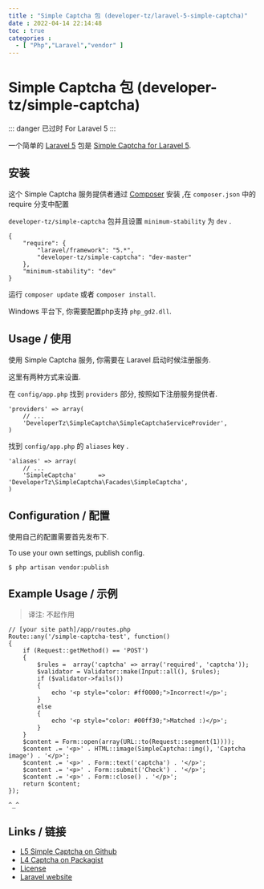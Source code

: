 ```yaml
---
title : "Simple Captcha 包 (developer-tz/laravel-5-simple-captcha)"
date : 2022-04-14 22:14:48
toc : true
categories :
  - [ "Php","Laravel","vendor" ]
---
```


# Simple Captcha 包 (developer-tz/simple-captcha)

::: danger 已过时
For Laravel 5
:::

一个简单的 [Laravel 5](http://laravel.com/) 包是 [Simple Captcha for Laravel 5](https://github.com/developer-tz/laravel-5-simple-captcha).

## 安装

这个 Simple Captcha 服务提供者通过 [Composer](http://getcomposer.org) 安装 ,在 `composer.json` 中的 require 分支中配置

`developer-tz/simple-captcha` 包并且设置 `minimum-stability` 为 `dev` .

```
{
    "require": {
        "laravel/framework": "5.*",
        "developer-tz/simple-captcha": "dev-master"
    },
    "minimum-stability": "dev"
}
```

运行  `composer update` 或者 `composer install`.

Windows 平台下, 你需要配置php支持  `php_gd2.dll`.

## Usage / 使用

使用 Simple Captcha 服务, 你需要在 Laravel 启动时候注册服务.

这里有两种方式来设置.

在 `config/app.php` 找到 `providers` 部分, 按照如下注册服务提供者.

```
'providers' => array(
    // ...
    'DeveloperTz\SimpleCaptcha\SimpleCaptchaServiceProvider',
)
```

找到 `config/app.php` 的  `aliases` key .

```
'aliases' => array(
    // ...
    'SimpleCaptcha'      => 'DeveloperTz\SimpleCaptcha\Facades\SimpleCaptcha',
)
```

## Configuration / 配置

使用自己的配置需要首先发布下.

To use your own settings, publish config.

```
$ php artisan vendor:publish
```

## Example Usage / 示例

> 译注: 不起作用

```
// [your site path]/app/routes.php
Route::any('/simple-captcha-test', function()
{
    if (Request::getMethod() == 'POST')
    {
        $rules =  array('captcha' => array('required', 'captcha'));
        $validator = Validator::make(Input::all(), $rules);
        if ($validator->fails())
        {
            echo '<p style="color: #ff0000;">Incorrect!</p>';
        }
        else
        {
            echo '<p style="color: #00ff30;">Matched :)</p>';
        }
    }
    $content = Form::open(array(URL::to(Request::segment(1))));
    $content .= '<p>' . HTML::image(SimpleCaptcha::img(), 'Captcha image') . '</p>';
    $content .= '<p>' . Form::text('captcha') . '</p>';
    $content .= '<p>' . Form::submit('Check') . '</p>';
    $content .= '<p>' . Form::close() . '</p>';
    return $content;
});
```

`^_^`

## Links / 链接

- [L5 Simple Captcha on Github](https://github.com/developer-tz/laravel-5-simple-captcha)
- [L4 Captcha on Packagist](https://packagist.org/packages/developer-tz/simple-captcha)
- [License](http://www.opensource.org/licenses/mit-license.php)
- [Laravel website](http://laravel.com)

